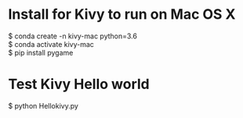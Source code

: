# Install for Kivy to run on Mac OS X  
$ conda create -n kivy-mac python=3.6   
$ conda activate kivy-mac    
$ pip install pygame  
# Test Kivy Hello world
$ python Hellokivy.py  

